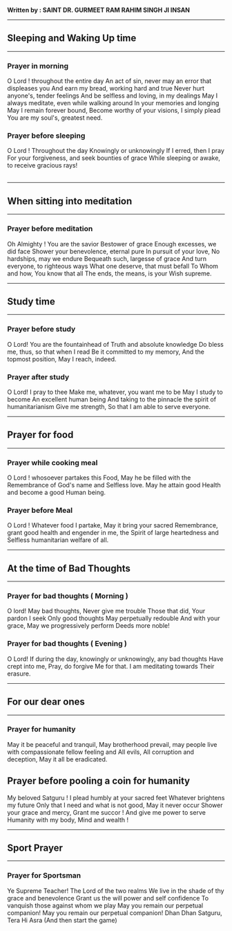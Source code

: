 [
comment added here:
https://dillinger.io/
https://www.markdownguide.org/basic-syntax/
https://www.w3schools.io/file/markdown-comments/
]: #

**Written by : SAINT DR. GURMEET RAM RAHIM SINGH JI INSAN**
&nbsp;

---
## Sleeping and Waking Up time
---
### Prayer in morning

O Lord ! throughout the entire day
An act of sin, never may an error
that displeases you
And earn my bread, working hard and true
Never hurt anyone's, tender feelings
And be selfless and loving, in my dealings
May I always meditate,
even while walking around
In your memories and longing
May I remain forever bound,
Become worthy of your visions,
I simply plead
You are my soul's, greatest need. 

### Prayer before sleeping

O Lord ! Throughout the day
Knowingly or unknowingly
If I erred, then I pray
For your forgiveness,
and seek bounties of grace
While sleeping or awake,
to receive gracious rays!  
&nbsp;

---
## When sitting into meditation
---

### Prayer before meditation

Oh Almighty !
You are the savior
Bestower of grace
Enough excesses, we did face
Shower your benevolence, eternal pure
In pursuit of your love,
No hardships, may we endure
Bequeath such, largesse of grace
And turn everyone, to righteous ways
What one deserve, that must befall
To Whom and how,
You know that all
The ends, the means, is your Wish
supreme.

---
## Study time
---

### Prayer before study

 O Lord!
You are the fountainhead of
Truth and absolute knowledge
Do bless me, thus,
so that when I read
Be it committed to my memory,
And the topmost position,
May I reach, indeed.

### Prayer after study 

O Lord! I pray to thee
Make me, whatever, you want me to be
May I study to become
An excellent human being
And taking to the pinnacle
the spirit of humanitarianism
Give me strength,
So that I am able to serve everyone.
&nbsp;

---
## Prayer for food
---
### Prayer while cooking meal

O Lord ! whosoever partakes this
Food, May he be filled with the
Remembrance of God's name and
Selfless love. May he attain good
Health and become a good
Human being.

### Prayer before Meal

O Lord ! Whatever food I partake,
May it bring
your sacred Remembrance,
grant good health and engender in 
me, the Spirit of large heartedness and Selfless humanitarian welfare
of all.
&nbsp;

---
## At the time of Bad Thoughts
---

### Prayer for bad thoughts ( Morning )

O lord! May bad thoughts,
Never give me trouble
Those that did,
Your pardon I seek
Only good thoughts
May perpetually redouble
And with your grace,
May we progressively perform
Deeds more noble!

### Prayer for bad thoughts ( Evening )

O Lord! If during the day, knowingly
 or unknowingly, any bad thoughts
Have crept into me, Pray, do forgive
Me for that. I am meditating towards
Their erasure. 
&nbsp;

---
## For our dear ones
---
### Prayer for humanity

 May it be peaceful and tranquil,
May brotherhood prevail, may people live with
compassionate fellow feeling and
All evils, All corruption and deception, 
May it all be eradicated.

## Prayer before pooling a coin for humanity

 My beloved Satguru !
I plead humbly at your sacred feet
Whatever brightens my future
Only that I need
and what is not good,
May it never occur
Shower your grace and mercy,
Grant me succor !
And give me power to serve
Humanity with my body,
Mind and wealth !
&nbsp;

---
## Sport Prayer
---
### Prayer for Sportsman

Ye Supreme Teacher!
The Lord of the two realms
We live in the shade of thy grace and benevolence
Grant us the will power and self confidence
To vanquish those against whom we play
May you remain our perpetual companion!
May you remain our perpetual companion!
Dhan Dhan Satguru, Tera Hi Asra
(And then start the game)
